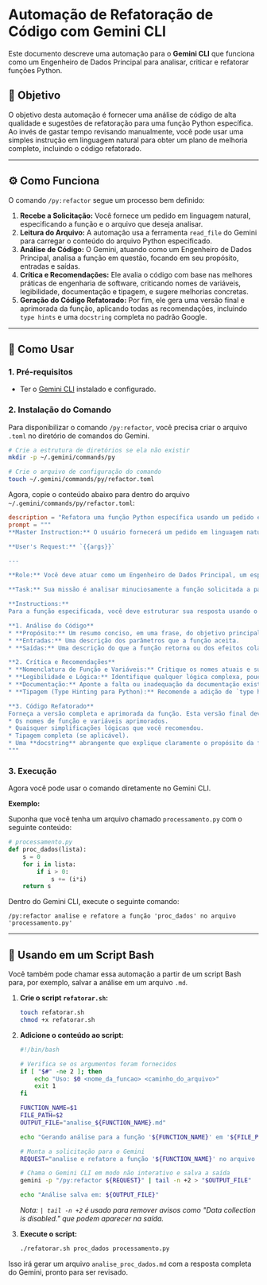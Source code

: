 # Automação de Refatoração de Código com Gemini CLI

Este documento descreve uma automação para o **Gemini CLI** que funciona como um Engenheiro de Dados Principal para analisar, criticar e refatorar funções Python.

## 🎯 Objetivo

O objetivo desta automação é fornecer uma análise de código de alta qualidade e sugestões de refatoração para uma função Python específica. Ao invés de gastar tempo revisando manualmente, você pode usar uma simples instrução em linguagem natural para obter um plano de melhoria completo, incluindo o código refatorado.

-----

## ⚙️ Como Funciona

O comando `/py:refactor` segue um processo bem definido:

1.  **Recebe a Solicitação:** Você fornece um pedido em linguagem natural, especificando a função e o arquivo que deseja analisar.
2.  **Leitura do Arquivo:** A automação usa a ferramenta `read_file` do Gemini para carregar o conteúdo do arquivo Python especificado.
3.  **Análise de Código:** O Gemini, atuando como um Engenheiro de Dados Principal, analisa a função em questão, focando em seu propósito, entradas e saídas.
4.  **Crítica e Recomendações:** Ele avalia o código com base nas melhores práticas de engenharia de software, criticando nomes de variáveis, legibilidade, documentação e tipagem, e sugere melhorias concretas.
5.  **Geração do Código Refatorado:** Por fim, ele gera uma versão final e aprimorada da função, aplicando todas as recomendações, incluindo `type hints` e uma `docstring` completa no padrão Google.

-----

## 🚀 Como Usar

### 1\. Pré-requisitos

  * Ter o [Gemini CLI](https://www.google.com/search?q=https://cloud.google.com/vertex-ai/docs/generative-ai/gemini/gemini-cli) instalado e configurado.

### 2\. Instalação do Comando

Para disponibilizar o comando `/py:refactor`, você precisa criar o arquivo `.toml` no diretório de comandos do Gemini.

```bash
# Crie a estrutura de diretórios se ela não existir
mkdir -p ~/.gemini/commands/py

# Crie o arquivo de configuração do comando
touch ~/.gemini/commands/py/refactor.toml
```

Agora, copie o conteúdo abaixo para dentro do arquivo `~/.gemini/commands/py/refactor.toml`:

```toml
description = "Refatora uma função Python específica usando um pedido em linguagem natural."
prompt = """
**Master Instruction:** O usuário fornecerá um pedido em linguagem natural que inclui um nome de função e um caminho de arquivo. Seu primeiro passo é analisar este pedido para identificar o caminho do arquivo. Em seguida, você **DEVE usar a ferramenta `read_file`** para obter o conteúdo desse arquivo. Depois de ter o conteúdo do arquivo, prossiga com a análise detalhada abaixo, focando na função especificada.

**User's Request:** `{{args}}`

---

**Role:** Você deve atuar como um Engenheiro de Dados Principal, um especialista experiente em Python, PySpark e SQL. Você é um forte defensor das melhores práticas de engenharia de software, enfatizando código limpo, eficiente e excepcionalmente bem documentado.

**Task:** Sua missão é analisar minuciosamente a função solicitada a partir do conteúdo do arquivo que você leu e fornecer um plano abrangente para melhoria.

**Instructions:**
Para a função especificada, você deve estruturar sua resposta usando o seguinte formato precisamente:

**1. Análise do Código**
* **Propósito:** Um resumo conciso, em uma frase, do objetivo principal da função.
* **Entradas:** Uma descrição dos parâmetros que a função aceita.
* **Saídas:** Uma descrição do que a função retorna ou dos efeitos colaterais que ela produz.

**2. Crítica e Recomendações**
* **Nomenclatura de Função e Variáveis:** Critique os nomes atuais e sugira alternativas mais descritivas e intuitivas que sigam as melhores práticas (ex: PEP 8 para Python).
* **Legibilidade e Lógica:** Identifique qualquer lógica complexa, pouco clara ou ineficiente. Sugira simplificações, abordagens alternativas ou otimizações de desempenho, quando aplicável.
* **Documentação:** Aponte a falta ou inadequação da documentação existente.
* **Tipagem (Type Hinting para Python):** Recomende a adição de `type hints` para melhorar a clareza do código e permitir a análise estática.

**3. Código Refatorado**
Forneça a versão completa e aprimorada da função. Esta versão final deve incluir:
* Os nomes de função e variáveis aprimorados.
* Quaisquer simplificações lógicas que você recomendou.
* Tipagem completa (se aplicável).
* Uma **docstring** abrangente que explique claramente o propósito da função, os argumentos (`Args:`), o valor de retorno (`Returns:`) e quaisquer exceções levantadas (`Raises:`).
"""
```

### 3\. Execução

Agora você pode usar o comando diretamente no Gemini CLI.

**Exemplo:**

Suponha que você tenha um arquivo chamado `processamento.py` com o seguinte conteúdo:

```python
# processamento.py
def proc_dados(lista):
    s = 0
    for i in lista:
        if i > 0:
            s += (i*i)
    return s
```

Dentro do Gemini CLI, execute o seguinte comando:

```
/py:refactor analise e refatore a função 'proc_dados' no arquivo 'processamento.py'
```

-----

## 🤖 Usando em um Script Bash

Você também pode chamar essa automação a partir de um script Bash para, por exemplo, salvar a análise em um arquivo `.md`.

1.  **Crie o script `refatorar.sh`:**

    ```bash
    touch refatorar.sh
    chmod +x refatorar.sh
    ```

2.  **Adicione o conteúdo ao script:**

    ```bash
    #!/bin/bash

    # Verifica se os argumentos foram fornecidos
    if [ "$#" -ne 2 ]; then
        echo "Uso: $0 <nome_da_funcao> <caminho_do_arquivo>"
        exit 1
    fi

    FUNCTION_NAME=$1
    FILE_PATH=$2
    OUTPUT_FILE="analise_${FUNCTION_NAME}.md"

    echo "Gerando análise para a função '${FUNCTION_NAME}' em '${FILE_PATH}'..."

    # Monta a solicitação para o Gemini
    REQUEST="analise e refatore a função '${FUNCTION_NAME}' no arquivo '${FILE_PATH}'"

    # Chama o Gemini CLI em modo não interativo e salva a saída
    gemini -p "/py:refactor ${REQUEST}" | tail -n +2 > "$OUTPUT_FILE"

    echo "Análise salva em: ${OUTPUT_FILE}"
    ```

    *_Nota: `| tail -n +2` é usado para remover avisos como "Data collection is disabled." que podem aparecer na saída._*

3.  **Execute o script:**

    ```bash
    ./refatorar.sh proc_dados processamento.py
    ```

Isso irá gerar um arquivo `analise_proc_dados.md` com a resposta completa do Gemini, pronto para ser revisado.
